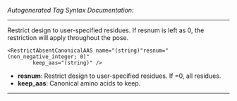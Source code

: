 _Autogenerated Tag Syntax Documentation:_

---
Restrict design to user-specified residues. If resnum is left as 0, the restriction will apply throughout the pose.

```
<RestrictAbsentCanonicalAAS name="(string)"resnum="(non_negative_integer; 0)"
        keep_aas="(string)" />
```

-   **resnum**: Restrict design to user-specified residues. If =0, all residues.
-   **keep_aas**: Canonical amino acids to keep.

---
